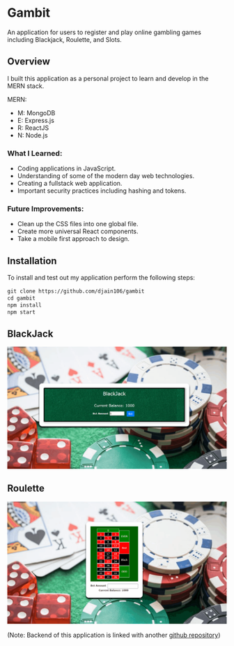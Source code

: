 # Gambit

An application for users to register and play online gambling games including Blackjack, Roulette, and Slots.

## Overview

I built this application as a personal project to learn and develop in the MERN stack.

MERN:
- M: MongoDB
- E: Express.js
- R: ReactJS
- N: Node.js

### What I Learned:
- Coding applications in JavaScript.
- Understanding of some of the modern day web technologies.
- Creating a fullstack web application.
- Important security practices including hashing and tokens.

### Future Improvements:
- Clean up the CSS files into one global file.
- Create more universal React components.
- Take a mobile first approach to design.

## Installation

To install and test out my application perform the following steps:

```
git clone https://github.com/djain106/gambit
cd gambit 
npm install
npm start
```
## BlackJack
<img src="./assets/BlackJack.gif">

## Roulette
<img src="./assets/Roulette.gif">

(Note: Backend of this application is linked with another [github repository](https://github.com/djain106/gambit-backend))
